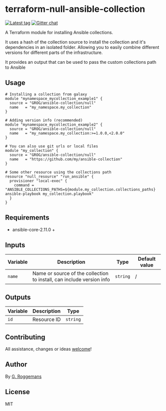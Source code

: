 # terraform-null-ansible-collection

[![Latest tag][tag_image]][tag_url]
[![Gitter chat][gitter_image]][gitter_url]

A Terraform module for installing Ansible collections.

It uses a hash of the collection source to install the collection and it's
dependencies in an isolated folder. Allowing you to easily combine different
versions for different parts of the infrastructure.

It provides an output that can be used to pass the custom collections path to
Ansible

## Usage

```hcl
# Installing a collection from galaxy
module "mynamespace_mycollection_example1" {
  source = "GROG/ansible-collection/null"
  name   = "my_namespace.my_collection"
}

# Adding version info (recommended)
module "mynamespace_mycollection_example2" {
  source = "GROG/ansible-collection/null"
  name   = "my_namespace.my_collection:>=1.0.0,<2.0.0"
}

# You can also use git urls or local files
module "my_collection" {
  source = "GROG/ansible-collection/null"
  name   = "https://github.com/my/ansible-collection"
}

# Some other resource using the collections path
resource "null_resource" "run_ansible" {
  provisioner "local-exec" {
    command = "ANSIBLE_COLLECTIONS_PATHS=${module.my_collection.collections_paths} ansible-playbook my_collection.playbook"
  }
}

```

## Requirements

- ansible-core-2.11.0 +

## Inputs

| Variable | Description | Type | Default value |
|----------|-------------|------|---------------|
| `name` | Name or source of the collection to install, can include version info | `string` | / |

## Outputs

| Variable | Description | Type |
|----------|-------------|------|
| `id` | Resource ID | `string` |

## Contributing

All assistance, changes or ideas [welcome][issues]!

## Author

By [G. Roggemans][groggemans]

## License

MIT

[tag_image]:    https://img.shields.io/github/tag/GROG/terraform-null-ansible-collection.svg
[tag_url]:      https://github.com/GROG/terraform-null-ansible-collection
[gitter_image]: https://badges.gitter.im/GROG/chat.svg
[gitter_url]:   https://gitter.im/GROG/chat

[issues]:       https://github.com/GROG/terraform-null-ansible-collection
[groggemans]:   https://github.com/groggemans
